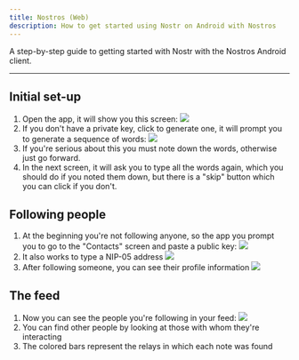 ```yaml
---
title: Nostros (Web)
description: How to get started using Nostr on Android with Nostros
---
```


A step-by-step guide to getting started with Nostr with the Nostros Android client.

---

## Initial set-up

1. Open the app, it will show you this screen: ![](/images/nostros-login.jpg)
1. If you don't have a private key, click to generate one, it will prompt you to generate a sequence of words: ![](/images/nostros-seed.jpg)
1. If you're serious about this you must note down the words, otherwise just go forward.
1. In the next screen, it will ask you to type all the words again, which you should do if you noted them down, but there is a "skip" button which you can click if you don't.

## Following people

1. At the beginning you're not following anyone, so the app you prompt you to go to the "Contacts" screen and paste a public key: ![](/images/nostros-notfollowing.jpg)
1. It also works to type a NIP-05 address ![](/images/nostros-follow.jpg)
1. After following someone, you can see their profile information ![](/images/nostros-afterfollowing.jpg)

## The feed

1. Now you can see the people you're following in your feed: ![](/images/nostros-feed.jpg)
1. You can find other people by looking at those with whom they're interacting
1. The colored bars represent the relays in which each note was found
